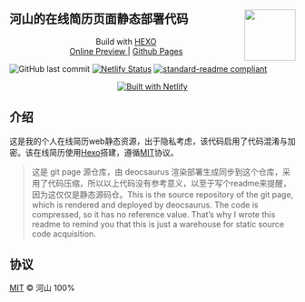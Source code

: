 ## 河山的在线简历页面静态部署代码 [<img src="https://wrm244.github.io/avatar.png" width="90" height="90" align="right">](https://wrm244.gxist.cn/resume)


<p align=center>
Build with <a href="https://hexo.io/zh-cn/index.html">HEXO</a> <br/>
<a href="https://wrm244.gxist.cn/resume/"> Online Preview </a>|
<a href="https://wrm244.github.io/resume/"> Github Pages</a>
</p>

![GitHub last commit](https://img.shields.io/github/last-commit/wrm244/resumepage?label=update&logo=github) [![Netlify Status](https://api.netlify.com/api/v1/badges/5db8174d-fe3f-4ada-a963-5a52a131788c/deploy-status)](https://app.netlify.com/sites/wrm244/deploys) [![standard-readme compliant](https://img.shields.io/badge/readme%20style-standard-brightgreen.svg)](https://github.com/RichardLitt/standard-readme)

<p align=center>
<a href="https://www.netlify.com/" target="_blank"><img alt="Built with Netlify" height:"50px" src="https://wrm244.github.io/assets/images/netlify-color-accent.svg" /></a>     
</p>

## 介绍

这是我的个人在线简历web静态资源，出于隐私考虑，该代码启用了代码混淆与加密。该在线简历使用<a href="https://hexo.io/zh-cn/index.html">Hexo</a>搭建，遵循[MIT](./LICENSE)协议。
>这是 git page 源仓库，由 deocsaurus 渲染部署生成同步到这个仓库，采用了代码压缩，所以以上代码没有参考意义，以至于写个readme来提醒，因为这仅仅是静态源码仓。This is the source repository of the git page, which is rendered and deployed by deocsaurus. The code is compressed, so it has no reference value. That’s why I wrote this readme to remind you that this is just a warehouse for static source code acquisition.


## 协议

[MIT](./LICENSE) © 河山 100%
